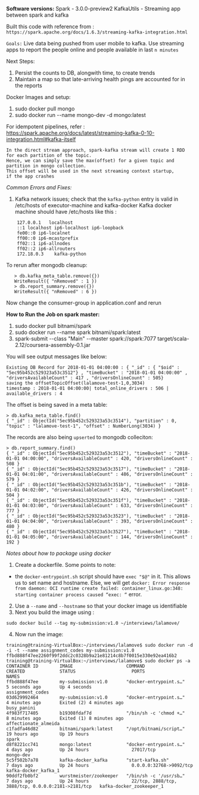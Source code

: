 **Software versions:**
Spark - 3.0.0-preview2
KafkaUtils - Streaming app between spark and kafka

Built this code with reference from : `https://spark.apache.org/docs/1.6.3/streaming-kafka-integration.html`

`Goals:`
Live data being pushed from user mobile to kafka.
Use streaming apps to report the people online and people available in last `n minutes`

Next Steps:
1. Persist the counts to DB, alongwith time, to create trends
2. Maintain a map so that late-arriving health pings are accounted for in the reports

Docker Images and setup:
1. sudo docker pull mongo
2. sudo docker run --name mongo-dev -d mongo:latest

For idempotent pipelines, refer : https://spark.apache.org/docs/latest/streaming-kafka-0-10-integration.html#kafka-itself

    In the direct stream approach, spark-kafka stream will create 1 RDD
    for each partition of the topic.
    Hence, we can simply save the max(offset) for a given topic and 
    partition in mongo collection.
    This offset will be used in the next streaming context startup, 
    if the app crashes
   
*Common Errors and Fixes:*
1. Kafka network issues; check that the `kafka-python` entry is valid in /etc/hosts of executor-machine and kafka-docker
Kafka docker machine should have /etc/hosts like this :
```
    127.0.0.1	localhost
    ::1	localhost ip6-localhost ip6-loopback
    fe00::0	ip6-localnet
    ff00::0	ip6-mcastprefix
    ff02::1	ip6-allnodes
    ff02::2	ip6-allrouters
    172.18.0.3    kafka-python
```

To rerun after mongodb cleanup:
```
   > db.kafka_meta_table.remove({})
   WriteResult({ "nRemoved" : 1 })
   > db.report_summary.remove({})
   WriteResult({ "nRemoved" : 6 })   
``` 

Now change the consumer-group in application.conf and rerun

**How to Run the Job on spark master:**
1. sudo docker pull bitnami/spark
2. sudo docker run --name spark bitnami/spark:latest
3. spark-submit --class "Main" --master spark://spark:7077 target/scala-2.12/coursera-assembly-0.1.jar

You will see output messages like below:
```
Existing DB Record for 2018-01-01 04:00:00 : { "_id" : { "$oid" : "5ec95b452c529323a53c3512"} , "timeBucket" : "2018-01-01 04:00:00" , "driversAvailableCount" : 417 , "driversOnlineCount" : 505}
saving the offsetTopicOffset(lalamove-test-1,0,3034)
timestamp : 2018-01-01 04:00:00| total_online_drivers : 506 | available_drivers : 4
```

The offset is being saved in a meta table:
```
> db.kafka_meta_table.find()
{ "_id" : ObjectId("5ec95b452c529323a53c3514"), "partition" : 0, "topic" : "lalamove-test-1", "offset" : NumberLong(3034) }

```
The records are also being `upserted` to mongodb colleciton:
```
> db.report_summary.find()
{ "_id" : ObjectId("5ec95b452c529323a53c3512"), "timeBucket" : "2018-01-01 04:00:00", "driversAvailableCount" : 420, "driversOnlineCount" : 508 }
{ "_id" : ObjectId("5ec95b452c529323a53c3517"), "timeBucket" : "2018-01-01 04:01:00", "driversAvailableCount" : 486, "driversOnlineCount" : 579 }
{ "_id" : ObjectId("5ec95b452c529323a53c351b"), "timeBucket" : "2018-01-01 04:02:00", "driversAvailableCount" : 426, "driversOnlineCount" : 504 }
{ "_id" : ObjectId("5ec95b452c529323a53c351f"), "timeBucket" : "2018-01-01 04:03:00", "driversAvailableCount" : 633, "driversOnlineCount" : 777 }
{ "_id" : ObjectId("5ec95b452c529323a53c3523"), "timeBucket" : "2018-01-01 04:04:00", "driversAvailableCount" : 393, "driversOnlineCount" : 480 }
{ "_id" : ObjectId("5ec95b452c529323a53c3527"), "timeBucket" : "2018-01-01 04:05:00", "driversAvailableCount" : 144, "driversOnlineCount" : 192 }
```

*Notes about  how to package using docker*
1. Create a dockerfile. Some points to note:
* the `docker-entrypoint.sh` script should have `exec "$@"` in it. This allows 
us to set name and hostname. Else, we will get `docker: Error response from daemon: OCI runtime create failed: container_linux.go:348: starting container process caused “exec: “` error.

2. Use a `--name` and `--hostname` so that your docker image us identifiable
3. Next you build the image using :
```aidl
sudo docker build --tag my-submission:v1.0 ~/interviews/lalamove/
```
4. Now run the image:
```aidl
training@training-VirtualBox:~/interviews/lalamove$ sudo docker run -d -i -t --name assignment_codes my-submission:v1.0 
ffbd888f47ee2260f99f2ddc2c0328b9a21e81214c8b7f0015e330e92ea416b2
training@training-VirtualBox:~/interviews/lalamove$ sudo docker ps -a
CONTAINER ID        IMAGE                    COMMAND                  CREATED             STATUS                     PORTS                                                NAMES
ffbd888f47ee        my-submission:v1.0       "docker-entrypoint.s…"   5 seconds ago       Up 4 seconds                                                                    assignment_codes
03d629992464        my-submission:v1.0       "docker-entrypoint.s…"   4 minutes ago       Exited (2) 4 minutes ago                                                        busy_panini
4f983f717405        b19308fdaf7d             "/bin/sh -c 'chmod +…"   8 minutes ago       Exited (1) 8 minutes ago                                                        affectionate_almeida
c1fadfa46d82        bitnami/spark:latest     "/opt/bitnami/script…"   19 hours ago        Up 19 hours                                                                     spark
d8f8221cc741        mongo:latest             "docker-entrypoint.s…"   4 days ago          Up 24 hours                27017/tcp                                            mongo-dev
5c5f502b7a78        kafka-docker_kafka       "start-kafka.sh"         7 days ago          Up 24 hours                0.0.0.0:32768->9092/tcp                              kafka-docker_kafka_1
90ddf2fb0bf2        wurstmeister/zookeeper   "/bin/sh -c '/usr/sb…"   7 days ago          Up 24 hours                22/tcp, 2888/tcp, 3888/tcp, 0.0.0.0:2181->2181/tcp   kafka-docker_zookeeper_1

```
